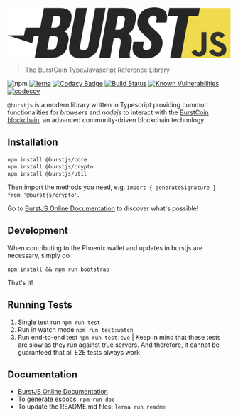 <img src="../assets/burstjs.png" alt="burstjs" width="600" center/>

> The BurstCoin Type/Javascript Reference Library

![npm](https://img.shields.io/npm/v/@burstjs/core.svg?style=flat)
[![lerna](https://img.shields.io/badge/maintained%20with-lerna-cc00ff.svg)](https://lernajs.io/)
[![Codacy Badge](https://api.codacy.com/project/badge/Grade/81a6119af03d4a7e8a55c65999884709)](https://www.codacy.com/app/ohager/phoenix?utm_source=github.com&amp;utm_medium=referral&amp;utm_content=burst-apps-team/phoenix&amp;utm_campaign=Badge_Grade)
[![Build Status](https://travis-ci.org/burst-apps-team/phoenix.svg?branch=develop)](https://travis-ci.org/burst-apps-team/phoenix) 
[![Known Vulnerabilities](https://snyk.io/test/github/burst-apps-team/phoenix/badge.svg?targetFile=lib%2Fpackage.json)](https://snyk.io/test/github/burst-apps-team/phoenix?targetFile=lib%2Fpackage.json)
[![codecov](https://codecov.io/gh/burst-apps-team/phoenix/branch/develop/graph/badge.svg)](https://codecov.io/gh/burst-apps-team/phoenix)




`@burstjs` is a modern library written in Typescript providing common functionalities for _browsers_ and _nodejs_ to interact with the [BurstCoin blockchain](https://burstcoin.community/), 
an advanced community-driven blockchain technology.

## Installation

```
npm install @burstjs/core
npm install @burstjs/crypto
npm install @burstjs/util
```

Then import the methods you need, e.g. `import { generateSignature } from '@burstjs/crypto'`.

Go to [BurstJS Online Documentation](https://burst-apps-team.github.io/phoenix/) to discover what's possible!

## Development

When contributing to the Phoenix wallet and updates in burstjs are necessary, simply do

```
npm install && npm run bootstrap
```

That's it!


## Running Tests

1. Single test run `npm run test`
2. Run in watch mode `npm run test:watch` 
3. Run end-to-end test `npm run test:e2e` 
| Keep in mind that these tests are slow as they run against true servers. And therefore, it cannot be guaranteed that all E2E tests always work

## Documentation

- [BurstJS Online Documentation](https://burst-apps-team.github.io/phoenix/)
- To generate esdocs: `npm run doc`
- To update the README.md files: `lerna run readme`
